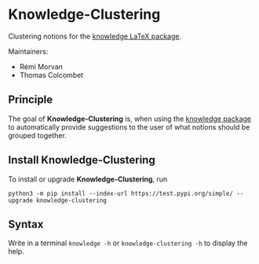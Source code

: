 # Knowledge-Clustering
Clustering notions for the [knowledge LaTeX package](https://ctan.org/pkg/knowledge).

Maintainers:
 - Rémi Morvan
 - Thomas Colcombet

## Principle

The goal of **Knowledge-Clustering** is, when using the [knowledge package](https://ctan.org/pkg/knowledge) to automatically provide suggestions to the user of what notions should be grouped together.

## Install Knowledge-Clustering

To install or upgrade **Knowledge-Clustering**, run

    python3 -m pip install --index-url https://test.pypi.org/simple/ --upgrade knowledge-clustering 

## Syntax

Write in a terminal `knowledge -h` or `knowledge-clustering -h` to display the help.